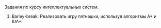 Задания по курсу интеллектуальных систем.

1) Barley-break: 
Реализовать игру пятнашки, используя алгоритмы A* и IDA*.
